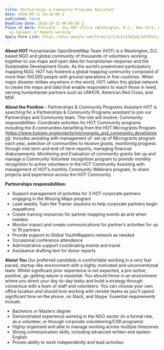 ```yaml
---
title: Partnerships & Community Programs Assistant
date: 2018-09-11 19:16:00 Z
published: false
Deadline Date: 2018-10-12 00:00:00 Z
Place of Work: Flexible – any HOT office (Washington, D.C., New York, Kampala, Dar
  es Salaam) or Remote working
Apply Form Link: https://docs.google.com/forms/u/1/d/e/1FAIpQLSd76AvhjXNmSUhoNlaewLVGQafgX4FgLWpvmk1e7vBzhdGAeA/viewform
---
```


**About HOT**
Humanitarian OpenStreetMap Team (HOT) is a Washington, D.C. based NGO and global community of thousands of volunteers working together to use maps and open data for humanitarian response and the Sustainable Development Goals. As the world’s preeminent participatory mapping NGO, HOT has fostered a global mapping community composed of more than 100,000 people with ground operations in five countries. When major disaster strikes anywhere in the world, HOT rallies this global network to create the maps and data that enable responders to reach those in need, serving humanitarian partners such as UNHCR, American Red Cross, and MSF.

**About the Position** – Partnerships & Community Programs Assistant
HOT is searching for a Partnerships & Community Programs assistant to join our Partnerships and Community team. The role will involve:
Community responsibilities:
Coordinate activities for HOT Community programs including the 8 communities benefiting from the HOT Microgrants Program (https://www.hotosm.org/projects/microgrants_and_community_development). Includes assisting with management of: set up of Microgrants program each year, selection of communities to receive grants, monitoring progress through mid-term and end-of-term reports, managing financial disbursements.
Monitoring and Evaluation of community grants
Set up and manage a Community Volunteer recognition program to provide monthly recognition to active volunteers in the HOT Community
Assisting with management of HOT’s monthly Community Webinars program, to share projects and experience across the HOT Community.

**Partnerships responsibilities:**
* Support management of activities for 3 HOT corporate partners engaging in the Missing Maps program
* Lead weekly Train the Trainer sessions to help corporate partners begin mapathons
* Create training resources for partner mapping events as and when needed
* Monitor impact and create communications for partner’s activities for up to 10 partners
* Provide support to Global YouthMappers network as needed
* Occasional conference attendance
* Administrative support coordinating events and travel
* Assistance drafting text for donor reports

**About You**
Our preferred candidate is comfortable working in a very fast paced, startup-like environment with a highly motivated and unconventional team. Whilst significant prior experience is not expected, a pro-active, positive, go-getting nature is essential. You should thrive in an environment where you direct your day-to-day tasks and build a strategy through consensus with a team of staff and volunteers. You can choose your own office location and should love working with remote teams as you’ll spend significant time on the phone, on Slack, and Skype. 
Essential requirements include:
* Bachelors or Masters degree
* Demonstrated experience working in the NGO sector (in a formal role, as a volunteer, or through corporate volunteering/CSR programs)
* Highly organised and able to manage working across multiple timezones
* Strong communication skills, including advanced written and spoken English
* Proven ability to work independently and lead activities



